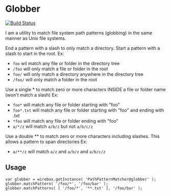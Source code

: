 ﻿# Globber

[![Build Status](https://travis-ci.org/Ortus-Solutions/globber.svg?branch=master)](https://travis-ci.org/Ortus-Solutions/globber)

I am a utility to match file system path patterns (globbing) in the same manner as Unix file systems.

End a pattern with a slash to only match a directory. Start a pattern with a slash to start in the root. Ex:
* `foo` wil match any file or folder in the directory tree
* `/foo` will only match a file or folder in the root
* `foo/` will only match a directory anywhere in the directory tree
* `/foo/` will only match a folder in the root

Use a single * to match zero or more characters INSIDE a file or folder name (won't match a slash) Ex:
* `foo*` will match any file or folder starting with "foo"
* `foo*.txt` will match any file or folder starting with "foo" and ending with .txt
* `*foo` will match any file or folder ending with "foo"
* `a/*/z` will match `a/b/z` but not `a/b/c/z`

Use a double ** to match zero or more characters including slashes. This allows a pattern to span directories Ex:
* `a/**/z` will match `a/z` and `a/b/z` and `a/b/c/z`

## Usage

```
var globber = wirebox.getInstance( 'PathPatternMatcher@globber' );
globber.matchPattern( '/foo/*', '/foo/bar' );
globber.matchPatterns( [ '/foo/*', '**.txt' ], '/foo/bar' );
```